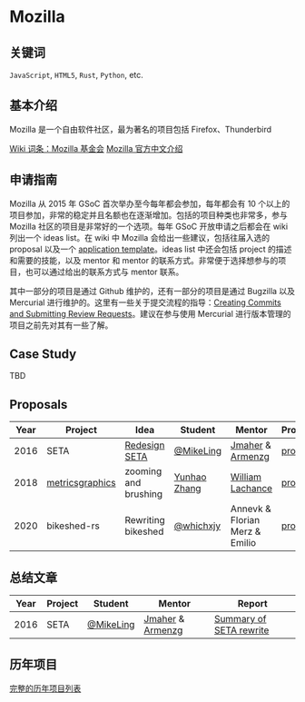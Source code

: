 # Mozilla

## 关键词

`JavaScript`, `HTML5`, `Rust`, `Python`, etc.

## 基本介绍

Mozilla 是一个自由软件社区，最为著名的项目包括 Firefox、Thunderbird

[Wiki 词条：Mozilla 基金会](https://zh.wikipedia.org/wiki/Mozilla%E5%9F%BA%E9%87%91%E6%9C%83)
[Mozilla 官方中文介绍](https://www.mozilla.org/zh-CN/about/)

## 申请指南

Mozilla 从 2015 年 GSoC 首次举办至今每年都会参加，每年都会有 10 个以上的项目参加，非常的稳定并且名额也在逐渐增加。包括的项目种类也非常多，参与 Mozilla 社区的项目是非常好的一个选项。每年 GSoC 开放申请之后都会在 wiki 列出一个 ideas list。在 wiki 中 Mozilla 会给出一些建议，包括往届入选的 proposal 以及一个 [application template](https://wiki.mozilla.org/SummerOfCode/ApplicationTemplate)。ideas list 中还会包括 project 的描述和需要的技能，以及 mentor 和 mentor 的联系方式。非常便于选择想参与的项目，也可以通过给出的联系方式与 mentor 联系。

其中一部分的项目是通过 Github 维护的，还有一部分的项目是通过 Bugzilla 以及 Mercurial 进行维护的。这里有一些关于提交流程的指导：[Creating Commits and Submitting Review Requests](https://mozilla-version-control-tools.readthedocs.io/en/latest/mozreview/commits.html)。建议在参与使用 Mercurial 进行版本管理的项目之前先对其有一些了解。

## Case Study

TBD

## Proposals

| Year | Project | Idea | Student | Mentor | Proposal |
| ---- | ------- | ---- | ------- | ------ | -------- |
|2016|SETA|[Redesign SETA](https://summerofcode.withgoogle.com/archive/2016/projects/6052020431618048/)|[@MikeLing](https://github.com/MikeLing)| [Jmaher](https://mozillians.org/en-US/u/jmaher/) & [Armenzg](https://mozillians.org/en-US/u/armenzg/) |[proposal](proposals/2016/GSoC%20proposal%202016%20MikeLing.pdf)|
|2018|[metricsgraphics](https://github.com/metricsgraphics/metrics-graphics)|zooming and brushing|[Yunhao Zhang](https://github.com/cnwangjie)|[William Lachance](https://mozillians.org/en-US/u/wlach/)|[proposal](proposals/2018/metricsgraphics%20-%20zooming%20and%20brushing.pdf)
|2020|bikeshed-rs|Rewriting bikeshed|[@whichxjy](https://github.com/whichxjy)|Annevk & Florian Merz & Emilio|[proposal](proposals/2020/Mozilla%20GSoC%202020%20whichxjy%20bikeshed-rs.pdf)|

## 总结文章

| Year | Project | Student | Mentor |  Report  |
| ---- | ------- | ------- | ------ | -------- |
|2016|SETA|[@MikeLing](https://github.com/MikeLing)| [Jmaher](https://mozillians.org/en-US/u/jmaher/) & [Armenzg](https://mozillians.org/en-US/u/armenzg/) |[Summary of SETA rewrite](https://mikelingblog.wordpress.com/2016/08/12/summary-of-seta-rewrite/)|

## 历年项目

[完整的历年项目列表](https://wiki.mozilla.org/SummerOfCode)
